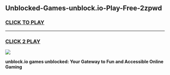 
## Unblocked-Games-unblock.io-Play-Free-2zpwd
<h3>
<a href="https://premium76.site?title=unblock.io&ref=23A">CLICK TO PLAY</a></h3>
<hr>

<h3>
<a href="https://premium76.site?title=unblock.io&ref=23A">CLICK 2 PLAY</a>
  
</h3>

<a href="https://premium76.site?title=unblock.io&ref=23A"><img src="https://clearcache.store/games.png"></a>


**unblock.io games unblocked: Your Gateway to Fun and Accessible Online Gaming**
